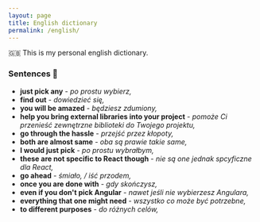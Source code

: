 ```yaml
---
layout: page
title: English dictionary
permalink: /english/
---
```


:uk: This is my personal english dictionary. 

### Sentences :ledger:

- **just pick any** - *po prostu wybierz,*
- **find out** - *dowiedzieć się,*
- **you will be amazed** - *będziesz zdumiony,*
- **help you bring external libraries into your project** - *pomoże Ci przenieść zewnętrzne biblioteki do Twojego projektu,*
- **go through the hassle** - *przejść przez kłopoty,*
- **both are almost same** - *oba są prawie takie same,*
- **I would just pick** - *po prostu wybrałbym,*
- **these are not specific  to React though** - *nie są one jednak spcyficzne dla React,*
- **go ahead** - *śmiało, / iść przodem,*
- **once you are done with** - *gdy skończysz,*
- **even if you don't pick Angular** - *nawet jeśli nie wybierzesz Angulara,*
- **everything that one might need** - *wszystko co może być potrzebne,*
- **to different purposes** - *do różnych celów,*

